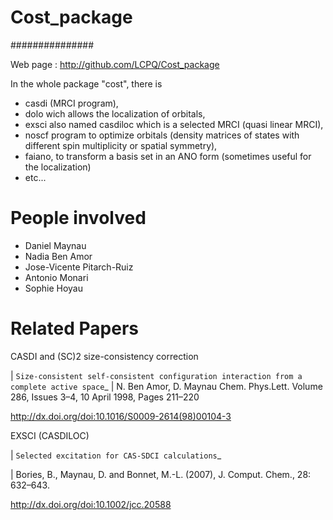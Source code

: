 # Cost_package
###############

Web page : http://github.com/LCPQ/Cost_package

In the whole package "cost", there is 
- casdi (MRCI program), 
- dolo wich allows the localization of orbitals,
- exsci also named casdiloc which is a selected MRCI (quasi linear MRCI),
- noscf program to optimize orbitals (density matrices of states with different spin multiplicity or spatial symmetry),
- faiano, to transform a basis set in an ANO form (sometimes useful for the localization)
- etc...

  
People involved
===============

* Daniel Maynau
* Nadia Ben Amor
* Jose-Vicente Pitarch-Ruiz
* Antonio Monari
* Sophie Hoyau

Related Papers
==============

CASDI and (SC)2 size-consistency correction

| `Size-consistent self-consistent configuration interaction from a complete active space`_
| N. Ben Amor, D. Maynau Chem. Phys.Lett. Volume 286, Issues 3–4, 10 April 1998, Pages 211–220

<http://dx.doi.org/doi:10.1016/S0009-2614(98)00104-3>


EXSCI (CASDILOC) 

| `Selected excitation for CAS-SDCI calculations`_

| Bories, B., Maynau, D. and Bonnet, M.-L. (2007), J. Comput. Chem., 28: 632–643.

<http://dx.doi.org/doi:10.1002/jcc.20588> 

